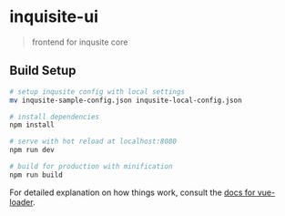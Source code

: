 # inquisite-ui

> frontend for inqusite core

## Build Setup


``` bash
# setup inqusite config with local settings
mv inqusite-sample-config.json inqusite-local-config.json

# install dependencies
npm install

# serve with hot reload at localhost:8080
npm run dev

# build for production with minification
npm run build
```

For detailed explanation on how things work, consult the [docs for vue-loader](http://vuejs.github.io/vue-loader).
